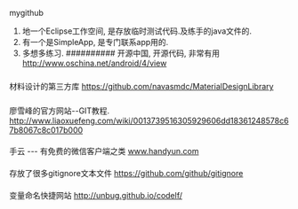 mygithub
1. 地一个Eclipse工作空间, 是存放临时测试代码.及练手的java文件的.
2. 有一个是SimpleApp, 是专门联系app用的.
3. 多想多练习.
##########
开源中国, 开源代码, 非常有用
http://www.oschina.net/android/4/view
#####
材料设计的第三方库
https://github.com/navasmdc/MaterialDesignLibrary
#####
廖雪峰的官方网站--GIT教程.
http://www.liaoxuefeng.com/wiki/0013739516305929606dd18361248578c67b8067c8c017b000
####
手云 --- 有免费的微信客户端之类
www.handyun.com
####
存放了很多gitignore文本文件
https://github.com/github/gitignore
####
变量命名快捷网站 http://unbug.github.io/codelf/
